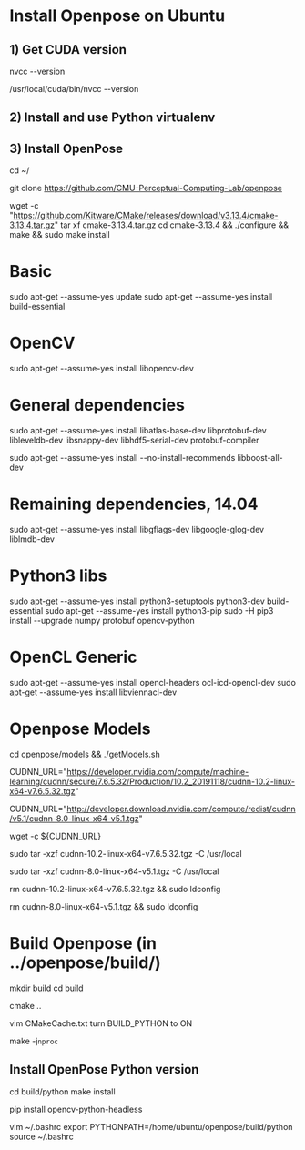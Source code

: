 # Install Openpose on Ubuntu

## 1) Get CUDA version

nvcc --version

/usr/local/cuda/bin/nvcc --version

## 2) Install and use Python virtualenv

## 3) Install OpenPose

cd ~/

git clone https://github.com/CMU-Perceptual-Computing-Lab/openpose

wget -c "https://github.com/Kitware/CMake/releases/download/v3.13.4/cmake-3.13.4.tar.gz"
tar xf cmake-3.13.4.tar.gz
cd cmake-3.13.4 && ./configure && make && sudo make install

# Basic

sudo apt-get --assume-yes update
sudo apt-get --assume-yes install build-essential

# OpenCV

sudo apt-get --assume-yes install libopencv-dev

# General dependencies

sudo apt-get --assume-yes install libatlas-base-dev libprotobuf-dev libleveldb-dev libsnappy-dev libhdf5-serial-dev protobuf-compiler

sudo apt-get --assume-yes install --no-install-recommends libboost-all-dev

# Remaining dependencies, 14.04

sudo apt-get --assume-yes install libgflags-dev libgoogle-glog-dev liblmdb-dev

# Python3 libs

sudo apt-get --assume-yes install python3-setuptools python3-dev build-essential
sudo apt-get --assume-yes install python3-pip
sudo -H pip3 install --upgrade numpy protobuf opencv-python

# OpenCL Generic

sudo apt-get --assume-yes install opencl-headers ocl-icd-opencl-dev
sudo apt-get --assume-yes install libviennacl-dev   

# Openpose Models
cd openpose/models && ./getModels.sh

CUDNN_URL="https://developer.nvidia.com/compute/machine-learning/cudnn/secure/7.6.5.32/Production/10.2_20191118/cudnn-10.2-linux-x64-v7.6.5.32.tgz"

CUDNN_URL="http://developer.download.nvidia.com/compute/redist/cudnn/v5.1/cudnn-8.0-linux-x64-v5.1.tgz"

wget -c ${CUDNN_URL}

sudo tar -xzf cudnn-10.2-linux-x64-v7.6.5.32.tgz -C /usr/local

sudo tar -xzf cudnn-8.0-linux-x64-v5.1.tgz -C /usr/local

rm cudnn-10.2-linux-x64-v7.6.5.32.tgz && sudo ldconfig

rm cudnn-8.0-linux-x64-v5.1.tgz && sudo ldconfig

# Build Openpose (in ../openpose/build/)

mkdir build
cd build
 
cmake .. 

vim CMakeCache.txt
turn BUILD_PYTHON to ON

make -j`nproc`

## Install OpenPose Python version

cd build/python
make install

pip install opencv-python-headless

vim ~/.bashrc
export PYTHONPATH=/home/ubuntu/openpose/build/python
source ~/.bashrc

